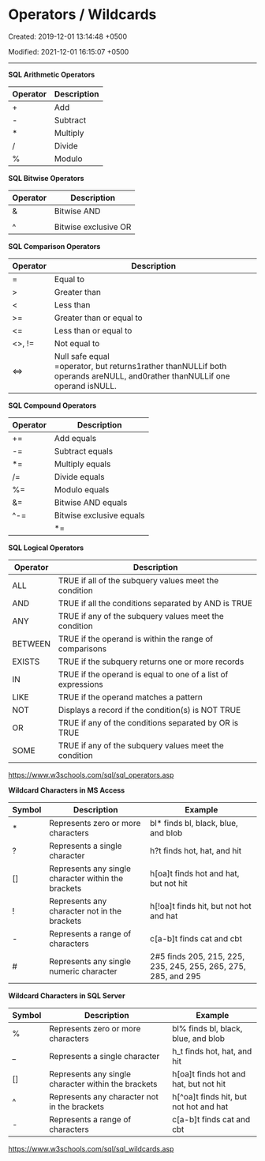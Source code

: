 # Operators / Wildcards

Created: 2019-12-01 13:14:48 +0500

Modified: 2021-12-01 16:15:07 +0500

---

**SQL Arithmetic Operators**

| **Operator** | **Description** |
|--------------|-----------------|
| +           | Add             |
| -           | Subtract        |
| *           | Multiply        |
| /            | Divide          |
| %           | Modulo          |



**SQL Bitwise Operators**

| **Operator** | **Description**      |
|--------------|----------------------|
| &            | Bitwise AND          |
| |           | Bitwise OR           |
| ^           | Bitwise exclusive OR |



**SQL Comparison Operators**

<table>
<colgroup>
<col style="width: 13%" />
<col style="width: 86%" />
</colgroup>
<thead>
<tr class="header">
<th><strong>Operator</strong></th>
<th><strong>Description</strong></th>
</tr>
</thead>
<tbody>
<tr class="odd">
<td>=</td>
<td>Equal to</td>
</tr>
<tr class="even">
<td>&gt;</td>
<td>Greater than</td>
</tr>
<tr class="odd">
<td>&lt;</td>
<td>Less than</td>
</tr>
<tr class="even">
<td>&gt;=</td>
<td>Greater than or equal to</td>
</tr>
<tr class="odd">
<td>&lt;=</td>
<td>Less than or equal to</td>
</tr>
<tr class="even">
<td>&lt;&gt;, !=</td>
<td>Not equal to</td>
</tr>
<tr class="odd">
<td>&lt;=&gt;</td>
<td>Null safe equal<br 
This operator performs an equality comparison like the<a href="https://dev.mysql.com/doc/refman/8.0/en/comparison-operators.html#operator_equal">=</a>operator, but returns1rather thanNULLif both operands areNULL, and0rather thanNULLif one operand isNULL.</td>
</tr>
</tbody>
</table>



**SQL Compound Operators**

| **Operator** | **Description**          |
|--------------|--------------------------|
| +=           | Add equals               |
| -=           | Subtract equals          |
| *=          | Multiply equals          |
| /=           | Divide equals            |
| %=           | Modulo equals            |
| &=           | Bitwise AND equals       |
| ^-=         | Bitwise exclusive equals |
| |*=        | Bitwise OR equals        |



**SQL Logical Operators**

| **Operator** | **Description**                                              |
|--------------|----------------------------------------------------------|
| ALL          | TRUE if all of the subquery values meet the condition        |
| AND          | TRUE if all the conditions separated by AND is TRUE          |
| ANY          | TRUE if any of the subquery values meet the condition        |
| BETWEEN      | TRUE if the operand is within the range of comparisons       |
| EXISTS       | TRUE if the subquery returns one or more records             |
| IN           | TRUE if the operand is equal to one of a list of expressions |
| LIKE         | TRUE if the operand matches a pattern                        |
| NOT          | Displays a record if the condition(s) is NOT TRUE            |
| OR           | TRUE if any of the conditions separated by OR is TRUE        |
| SOME         | TRUE if any of the subquery values meet the condition        |



<https://www.w3schools.com/sql/sql_operators.asp>



**Wildcard Characters in MS Access**

| **Symbol** | **Description**                                     | **Example**                                                    |
|---------|------------------------------|---------------------------------|
| *         | Represents zero or more characters                  | bl* finds bl, black, blue, and blob                           |
| ?          | Represents a single character                       | h?t finds hot, hat, and hit                                    |
| []       | Represents any single character within the brackets | h[oa]t finds hot and hat, but not hit                        |
| !          | Represents any character not in the brackets        | h[!oa]t finds hit, but not hot and hat                       |
| -         | Represents a range of characters                    | c[a-b]t finds cat and cbt                                    |
| #         | Represents any single numeric character             | 2#5 finds 205, 215, 225, 235, 245, 255, 265, 275, 285, and 295 |



**Wildcard Characters in SQL Server**

| **Symbol** | **Description**                                     | **Example**                               |
|---------|-------------------------------------|--------------------------|
| %         | Represents zero or more characters                  | bl% finds bl, black, blue, and blob       |
| _         | Represents a single character                       | h_t finds hot, hat, and hit               |
| []       | Represents any single character within the brackets | h[oa]t finds hot and hat, but not hit   |
| ^         | Represents any character not in the brackets        | h[^oa]t finds hit, but not hot and hat |
| -         | Represents a range of characters                    | c[a-b]t finds cat and cbt               |



<https://www.w3schools.com/sql/sql_wildcards.asp>
